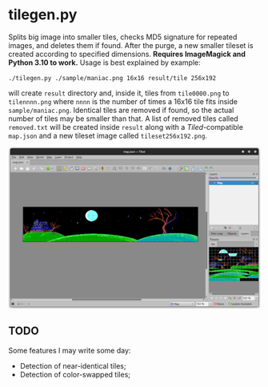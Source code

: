 tilegen.py
==========

Splits big image into smaller tiles, checks MD5 signature for repeated images, and deletes them if found. After the purge, a new smaller tileset is created according to specified dimensions. **Requires ImageMagick and Python 3.10 to work.** Usage is best explained by example:

``` 
./tilegen.py ./sample/maniac.png 16x16 result/tile 256x192
```

will create `result` directory and, inside it, tiles from `tile0000.png` to `tilennnn.png` where `nnnn` is the number of times a 16x16 tile fits inside `sample/maniac.png`. Identical tiles are removed if found, so the actual number of tiles may be smaller than that. A list of removed tiles called `removed.txt` will be created inside `result` along with a *Tiled*-compatible `map.json` and a new tileset image called `tileset256x192.png`.

![Tiled with generated sample map](/docs/tiled.png "Tiled with generated sample map")

TODO
----

Some features I may write some day:

* Detection of near-identical tiles; 
* Detection of color-swapped tiles;
